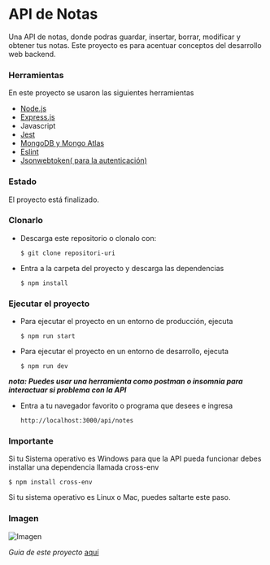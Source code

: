 # API de Notas

Una API de notas, donde podras guardar, insertar, borrar, modificar y obtener tus notas. Este proyecto es para acentuar conceptos del desarrollo web backend.

### Herramientas

En este proyecto se usaron las siguientes herramientas

- [Node.js](https://nodejs.org/es/)
- [Express.js](https://expressjs.com/es/)
- Javascript
- [Jest](https://jestjs.io/)
- [MongoDB y Mongo Atlas](https://www.mongodb.com/es)
- [Eslint](https://eslint.org/)
- [Jsonwebtoken( para la autenticación)](https://jwt.io/)

### Estado

El proyecto está finalizado.

### Clonarlo

- Descarga este repositorio o clonalo con:

  `$ git clone repositori-uri`

- Entra a la carpeta del proyecto y descarga las dependencias

  `$ npm install`

### Ejecutar el proyecto

- Para ejecutar el proyecto en un entorno de producción, ejecuta

  `$ npm run start`

- Para ejecutar el proyecto en un entorno de desarrollo, ejecuta

  `$ npm run dev`

**_nota: Puedes usar una herramienta como postman o insomnia para interactuar si problema con la API_**

- Entra a tu navegador favorito o programa que desees e ingresa

  `http://localhost:3000/api/notes`

### Importante

Si tu Sistema operativo es Windows para que la API pueda funcionar debes installar una dependencia llamada cross-env

`$ npm install cross-env`

Si tu sistema operativo es Linux o Mac, puedes saltarte este paso.

### Imagen

![Imagen](img/captura.png)

_Guia de este proyecto_ [aquí](http://fullstackopen.com/es/ "aquí")
